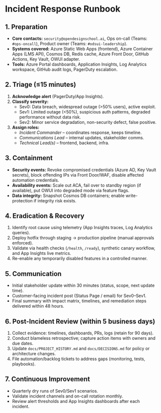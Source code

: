# Incident Response Runbook

## 1. Preparation
- **Core contacts:** `security@opendesignschool.ai`, Ops on-call (Teams: `#ops-oncall`), Product owner (Teams: `#odsui-leadership`).
- **Systems covered:** Azure Static Web Apps (frontend), Azure Container Apps (LMS API), Cosmos DB, Redis cache, Azure Front Door, GitHub Actions, Key Vault, OWUI adapter.
- **Tools:** Azure Portal dashboards, Application Insights, Log Analytics workspace, GitHub audit logs, PagerDuty escalation.

## 2. Triage (≤15 minutes)
1. **Acknowledge alert** (PagerDuty/App Insights).
2. **Classify severity:**
   - Sev0: Data breach, widespread outage (>50% users), active exploit.
   - Sev1: Limited outage (<50%), suspicious auth patterns, degraded performance without data risk.
   - Sev2: Minor service degradation, non-security defect, false positive.
3. **Assign roles:**
   - *Incident Commander* – coordinates response, keeps timeline.
   - *Communications Lead* – internal updates, stakeholder comms.
   - *Technical Lead(s)* – frontend, backend, infra.

## 3. Containment
- **Security events:** Revoke compromised credentials (Azure AD, Key Vault secrets), block offending IPs via Front Door/WAF, disable affected automation credentials.
- **Availability events:** Scale out ACA, fail over to standby region (if available), put OWUI into degraded mode via feature flags.
- **Data integrity:** Snapshot Cosmos DB containers; enable write-protection if integrity risk exists.

## 4. Eradication & Recovery
1. Identify root cause using telemetry (App Insights traces, Log Analytics queries).
2. Deploy hotfix through staging → production pipeline (manual approvals enforced).
3. Validate via health checks (`/health`, `/ready`), synthetic canary workflow, and App Insights live metrics.
4. Re-enable any temporarily disabled features in a controlled manner.

## 5. Communication
- Initial stakeholder update within 30 minutes (status, scope, next update time).
- Customer-facing incident post (Status Page / email) for Sev0–Sev1.
- Final summary with impact matrix, timelines, and remediation steps delivered within 48 hours.

## 6. Post-Incident Review (within 5 business days)
1. Collect evidence: timelines, dashboards, PRs, logs (retain for 90 days).
2. Conduct blameless retrospective; capture action items with owners and due dates.
3. Update `docs/PROJECT_HISTORY.md` and `docs/DECISIONS.md` for policy or architecture changes.
4. File automation/backlog tickets to address gaps (monitoring, tests, playbooks).

## 7. Continuous Improvement
- Quarterly dry runs of Sev0/Sev1 scenarios.
- Validate incident channels and on-call rotation monthly.
- Review alert thresholds and App Insights dashboards after each incident.

